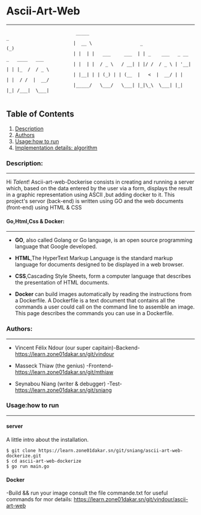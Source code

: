 # Ascii-Art-Web

***
```
                          _____                                        _                                        
                         |  __ \                  _                   (_)                                       
                         | |  | |   ___     ___  | | _    ___   _ __   _   ____   ___                           
                         | |  | |  / _ \   / __| | |/ /  / _ \ | '__| | | |_  /  / _ \                          
                         | |__| | | (_) | | (__  |   <  |  __/ | |    | |  / /  |  __/                          
                         |_____/   \___/   \___| |_|\_\  \___| |_|    |_| /___|  \___|                          
                                                                                                                
```         

## Table of Contents
1. [Description](#description)
2. [Authors](#authors)
3. [Usage:how to run](#usage-how-to-run)
4. [Implementation details: algorithm](#implementation-details-algorithm)

### Description:
***
Hi *Talent*!
Ascii-art-web-Dockerise consists in creating and running a server which, based on the data entered by the user via a form, displays the result in a graphic representation using ASCII ,but adding docker to it.
This project's servor (back-end) is written using GO and the web documents (front-end) using HTML & CSS

#### Go,Html,Css & Docker:
***
- **GO**, also called Golang or Go language, is an open source programming language that Google developed.
* **HTML**,The HyperText Markup Language is the standard markup language for documents designed to be displayed in a web browser.
+ **CSS**,Cascading Style Sheets, form a computer language that describes the presentation of HTML documents.
- **Docker** can build images automatically by reading the instructions from a Dockerfile. A Dockerfile is a text document that contains all the commands a user could call on the command line to assemble an image. This page describes the commands you can use in a Dockerfile.


### Authors:
***
- Vincent Félix Ndour (our super capitain)-Backend- https://learn.zone01dakar.sn/git/vindour
* Masseck Thiaw (the genius) -Frontend- https://learn.zone01dakar.sn/git/mthiaw
+ Seynabou Niang (writer & debugger) -Test- https://learn.zone01dakar.sn/git/sniang

### Usage:how to run
***
#### server
A little intro about the installation.
```
$ git clone https://learn.zone01dakar.sn/git/sniang/ascii-art-web-dockerize.git
$ cd ascii-art-web-dockerize
$ go run main.go
```

#### Docker
-Build && run your image
consult the file commande.txt for useful commands
for mor details: https://learn.zone01dakar.sn/git/vindour/ascii-art-web


